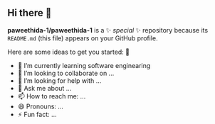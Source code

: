 ## Hi there 👋

**paweethida-1/paweethida-1** is a ✨ _special_ ✨ repository because its `README.md` (this file) appears on your GitHub profile.

Here are some ideas to get you started:
🔮
- 🌱 I’m currently learning software enginearing
- 👯 I’m looking to collaborate on ...
- 🤔 I’m looking for help with ...
- 💬 Ask me about ...
- 📫 How to reach me: ...
- 😄 Pronouns: ...
- ⚡ Fun fact: ...

